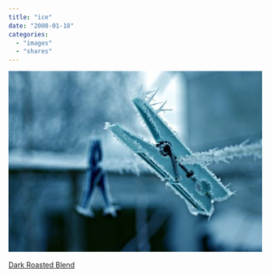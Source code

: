 ```yaml
---
title: "ice"
date: "2008-01-18"
categories: 
  - "images"
  - "shares"
---
```


![](images/4wnP83SaF4c7n7u1NoCjjGjH_540.jpg)

[Dark Roasted Blend](http://www.darkroastedblend.com/2008/01/worship-machine.html)
